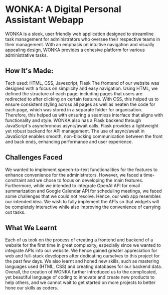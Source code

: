 # WONKA: A Digital Personal Assistant Webapp
WONKA is a sleek, user friendly web application designed to streamline task management for administrators who oversee their respective teams in their management. With an emphasis on intuitive navigation and visually appealing design, WONKA provides a cohesive platform for various administrative tasks.

## How It's Made:
Tech used: HTML, CSS, Javescript, Flask
The frontend of our website was designed with a focus on simplicity and easy navigation. Using HTML, we defined the structure of each page, including pages that users are redirected to after clicking on certain features. With CSS, this helped us to ensure consistent styling across all pages as well as neaten the code for each page, which was stored in a separate folder for organisation. Therefore, this helped us with ensuring a seamless interface that aligns with functionality and style.
WONKA also has a Flask backend through JavaScript's asynchronous async/await calls. Flask provides a lightweight yet robust backend for API management. The use of async/await in JavaScript enables smooth, non-blocking communication between the front and back ends, enhancing performance and user experience.

## Challenges Faced 
We wanted to implement speech-to-text functionalities for the features to enhance convenience for the administrators. However, we faced a time-constraint and we chose to focus on developing the main features. Furthermore, while we intended to integrate OpenAI API for email summarization and Google Calendar API for scheduling meetings, we faced some challenges that we could not resolve. Hence, our web app resembles our intended idea. We wish to fully implement the APIs so that widgets will be completely interactive while also improving the convenience of carrying out tasks.

## What We Learnt
Each of us took on the process of creating a frontend and backend of a website for the first time in great complexity, especially since we wanted to integrate APIs into our website. We hence gained greater appreciation for web and full-stack developers after dedicating ourselves to this project for the past few days. We also learnt and honed new skills, such as mastering languages used (HTML, CSS) and creating databases for our backend data. Overall, the creation of WONKA further introduced us to the complicated, yet beautiful language of coding to innovate and create new products to help others, and we cannot wait to get started on more projects to better hone our skills as coders. 



